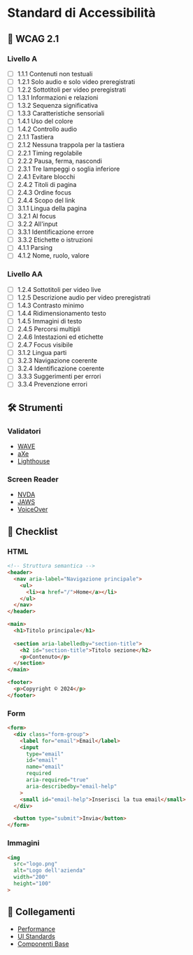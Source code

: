 # Standard di Accessibilità

## 🎯 WCAG 2.1

### Livello A
- [ ] 1.1.1 Contenuti non testuali
- [ ] 1.2.1 Solo audio e solo video preregistrati
- [ ] 1.2.2 Sottotitoli per video preregistrati
- [ ] 1.3.1 Informazioni e relazioni
- [ ] 1.3.2 Sequenza significativa
- [ ] 1.3.3 Caratteristiche sensoriali
- [ ] 1.4.1 Uso del colore
- [ ] 1.4.2 Controllo audio
- [ ] 2.1.1 Tastiera
- [ ] 2.1.2 Nessuna trappola per la tastiera
- [ ] 2.2.1 Timing regolabile
- [ ] 2.2.2 Pausa, ferma, nascondi
- [ ] 2.3.1 Tre lampeggi o soglia inferiore
- [ ] 2.4.1 Evitare blocchi
- [ ] 2.4.2 Titoli di pagina
- [ ] 2.4.3 Ordine focus
- [ ] 2.4.4 Scopo del link
- [ ] 3.1.1 Lingua della pagina
- [ ] 3.2.1 Al focus
- [ ] 3.2.2 All'input
- [ ] 3.3.1 Identificazione errore
- [ ] 3.3.2 Etichette o istruzioni
- [ ] 4.1.1 Parsing
- [ ] 4.1.2 Nome, ruolo, valore

### Livello AA
- [ ] 1.2.4 Sottotitoli per video live
- [ ] 1.2.5 Descrizione audio per video preregistrati
- [ ] 1.4.3 Contrasto minimo
- [ ] 1.4.4 Ridimensionamento testo
- [ ] 1.4.5 Immagini di testo
- [ ] 2.4.5 Percorsi multipli
- [ ] 2.4.6 Intestazioni ed etichette
- [ ] 2.4.7 Focus visibile
- [ ] 3.1.2 Lingua parti
- [ ] 3.2.3 Navigazione coerente
- [ ] 3.2.4 Identificazione coerente
- [ ] 3.3.3 Suggerimenti per errori
- [ ] 3.3.4 Prevenzione errori

## 🛠️ Strumenti

### Validatori
- [WAVE](https://wave.webaim.org/)
- [aXe](https://www.deque.com/axe/)
- [Lighthouse](https://developers.google.com/web/tools/lighthouse)

### Screen Reader
- [NVDA](https://www.nvaccess.org/)
- [JAWS](https://www.freedomscientific.com/products/software/jaws/)
- [VoiceOver](https://www.apple.com/accessibility/mac/vision/)

## 📝 Checklist

### HTML
```html
<!-- Struttura semantica -->
<header>
  <nav aria-label="Navigazione principale">
    <ul>
      <li><a href="/">Home</a></li>
    </ul>
  </nav>
</header>

<main>
  <h1>Titolo principale</h1>
  
  <section aria-labelledby="section-title">
    <h2 id="section-title">Titolo sezione</h2>
    <p>Contenuto</p>
  </section>
</main>

<footer>
  <p>Copyright © 2024</p>
</footer>
```

### Form
```html
<form>
  <div class="form-group">
    <label for="email">Email</label>
    <input 
      type="email" 
      id="email" 
      name="email"
      required
      aria-required="true"
      aria-describedby="email-help"
    >
    <small id="email-help">Inserisci la tua email</small>
  </div>

  <button type="submit">Invia</button>
</form>
```

### Immagini
```html
<img 
  src="logo.png" 
  alt="Logo dell'azienda"
  width="200"
  height="100"
>
```

## 🔗 Collegamenti
- [Performance](./performance.md)
- [UI Standards](./ui-standards.md)
- [Componenti Base](../base-components.md) 